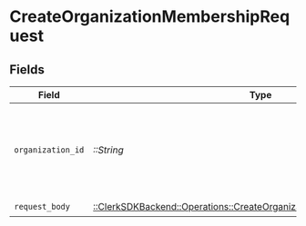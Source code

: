 # CreateOrganizationMembershipRequest


## Fields

| Field                                                                                                                                        | Type                                                                                                                                         | Required                                                                                                                                     | Description                                                                                                                                  |
| -------------------------------------------------------------------------------------------------------------------------------------------- | -------------------------------------------------------------------------------------------------------------------------------------------- | -------------------------------------------------------------------------------------------------------------------------------------------- | -------------------------------------------------------------------------------------------------------------------------------------------- |
| `organization_id`                                                                                                                            | *::String*                                                                                                                                   | :heavy_check_mark:                                                                                                                           | The ID of the organization where the new membership will be created                                                                          |
| `request_body`                                                                                                                               | [::ClerkSDKBackend::Operations::CreateOrganizationMembershipRequestBody](../../models/operations/createorganizationmembershiprequestbody.md) | :heavy_check_mark:                                                                                                                           | N/A                                                                                                                                          |